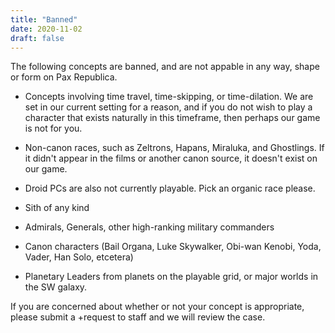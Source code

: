 ```yaml
---
title: "Banned"
date: 2020-11-02
draft: false
---
```


The following concepts are banned, and are not appable in any way, shape or form on Pax Republica.

* Concepts involving time travel, time-skipping, or time-dilation. We are set in our current setting for a reason, and if you do not wish to play a character that exists naturally in this timeframe, then perhaps our game is not for you.

* Non-canon races, such as Zeltrons, Hapans, Miraluka, and Ghostlings. If it didn't appear in the films or another canon source, it doesn't exist on our game.

* Droid PCs are also not currently playable. Pick an organic race please.

* Sith of any kind

* Admirals, Generals, other high-ranking military commanders

* Canon characters (Bail Organa, Luke Skywalker, Obi-wan Kenobi, Yoda, Vader, Han Solo, etcetera)

* Planetary Leaders from planets on the playable grid, or major worlds in the SW galaxy.

If you are concerned about whether or not your concept is appropriate, please submit a +request to staff and we will review the case.

